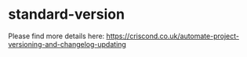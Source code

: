 # standard-version
Please find more details here:
https://criscond.co.uk/automate-project-versioning-and-changelog-updating

